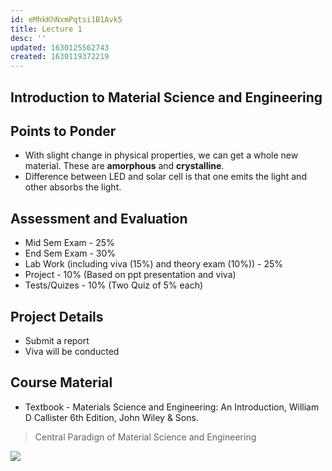 ```yaml
---
id: eMhkKhNxmPqtsi1B1Avk5
title: Lecture 1
desc: ''
updated: 1630125562743
created: 1630119372219
---
```

## Introduction to Material Science and Engineering

## Points to Ponder

- With slight change in physical properties, we can get a whole new material. These are **amorphous** and **crystalline**.
- Difference between LED and solar cell is that one emits the light and other absorbs the light.

## Assessment and Evaluation

- Mid Sem Exam - 25%
- End Sem Exam - 30%
- Lab Work (including viva (15%) and theory exam (10%)) - 25%
- Project - 10% (Based on ppt presentation and viva)
- Tests/Quizes - 10% (Two Quiz of 5% each)

## Project Details

- Submit a report
- Viva will be conducted

## Course Material

- Textbook - Materials Science and Engineering: An Introduction, William D Callister 6th Edition, John Wiley & Sons.

> Central Paradign of Material Science and Engineering

![](/assets/images/2021-08-28-10-09-21.png)

